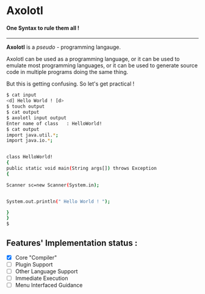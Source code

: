# Axolotl

#### One Syntax to rule them all !
 
---
 __Axolotl__ is a _pseudo -_ programming langauge.
 
 Axolotl can be used as a programming language, or it can be used to emulate most programming languages, or it can be used to generate source code in multiple programs doing the same thing.
 
 But this is getting confusing. So let's get practical !
 
 
 
```sh
$ cat input
<d] Hello World ! [d>
$ touch output
$ cat output
$ axolotl input output
Enter name of class   : HelloWorld!                
$ cat output 
import java.util.*;
import java.io.*;


class HelloWorld!
{
public static void main(String args[]) throws Exception
{

Scanner sc=new Scanner(System.in);


System.out.println(" Hello World ! ");

}
}
$ 
```
 
## Features' Implementation status :
- [X]   Core "Compiler"
- [ ]   Plugin Support
- [ ]   Other Language Support
- [ ]   Immediate Execution
- [ ]   Menu Interfaced Guidance
